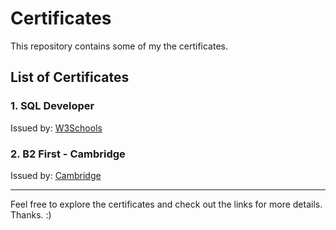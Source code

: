 # Certificates

This repository contains some of my the certificates.

## List of Certificates

### 1. SQL Developer
Issued by: [W3Schools](https://verify.w3schools.com/1OMJ6IX0XH)

### 2. B2 First - Cambridge
Issued by: [Cambridge](https://drive.google.com/file/d/1Kq9A2srDfNnY8x99Nri2Mob_kU4H3hlL/view?usp=sharing)

---

Feel free to explore the certificates and check out the links for more details.
Thanks.
:) 
